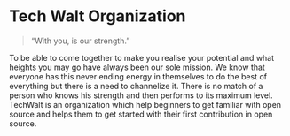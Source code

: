 # Tech Walt Organization

> “With you, is our strength.”

To be able to come together to make you realise your potential and what heights you may go have always been our sole mission. We know that everyone has this never ending energy in themselves to do the best of everything but there is a need to channelize it. There is no match of a person who knows his strength and then performs to its maximum level.
TechWalt is an organization which help beginners to get familiar with open source and helps them to get started with their first contribution in open source.
